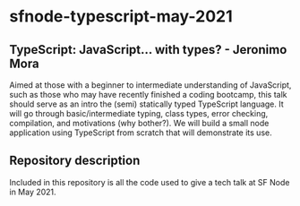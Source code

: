 # sfnode-typescript-may-2021

## TypeScript: JavaScript... with types? - Jeronimo Mora

Aimed at those with a beginner to intermediate understanding of JavaScript, such as those who may have recently finished a coding bootcamp, this talk should serve as an intro the (semi) statically typed TypeScript language. It will go through basic/intermediate typing, class types, error checking, compilation, and motivations (why bother?). We will build a small node application using TypeScript from scratch that will demonstrate its use.

## Repository description

Included in this repository is all the code used to give a tech talk at SF Node in May 2021.

